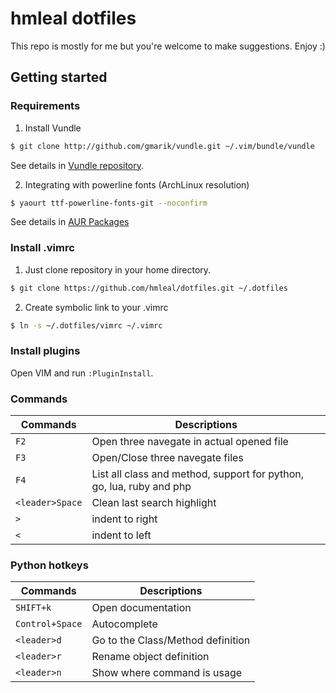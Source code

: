 hmleal dotfiles
===============

This repo is mostly for me but you're welcome to make suggestions. Enjoy :)

Getting started
---------------

### Requirements

1. Install Vundle

  ```sh
  $ git clone http://github.com/gmarik/vundle.git ~/.vim/bundle/vundle
  ```

  See details in [Vundle repository](https://github.com/gmarik/vundle).

2. Integrating with powerline fonts (ArchLinux resolution)

  ```sh
  $ yaourt ttf-powerline-fonts-git --noconfirm
  ```

  See details in [AUR Packages](https://aur.archlinux.org/packages/ttf-powerline-fonts-git/)

### Install .vimrc

1. Just clone repository in your home directory.

  ```sh
  $ git clone https://github.com/hmleal/dotfiles.git ~/.dotfiles
  ```

2. Create symbolic link to your .vimrc

  ```sh
  $ ln -s ~/.dotfiles/vimrc ~/.vimrc
  ```

### Install plugins

Open VIM and run `:PluginInstall`.

### Commands

Commands | Descriptions
--- | ---
`F2` | Open three navegate in actual opened file
`F3` | Open/Close three navegate files
`F4` | List all class and method, support for python, go, lua, ruby and php
`<leader>Space` | Clean last search highlight
`>` | indent to right
`<` | indent to left

### Python hotkeys

Commands | Descriptions
--- | ---
`SHIFT+k` | Open documentation
`Control+Space` | Autocomplete
`<leader>d` | Go to the Class/Method definition
`<leader>r` | Rename object definition
`<leader>n` | Show where command is usage
